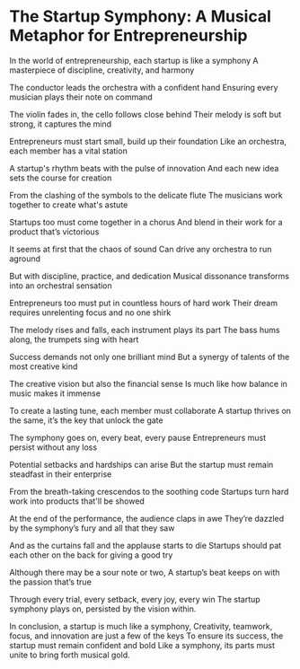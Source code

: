 # The Startup Symphony: A Musical Metaphor for Entrepreneurship

In the world of entrepreneurship, each startup is like a symphony
A masterpiece of discipline, creativity, and harmony

The conductor leads the orchestra with a confident hand
Ensuring every musician plays their note on command

The violin fades in, the cello follows close behind
Their melody is soft but strong, it captures the mind

Entrepreneurs must start small, build up their foundation
Like an orchestra, each member has a vital station

A startup's rhythm beats with the pulse of innovation
And each new idea sets the course for creation

From the clashing of the symbols to the delicate flute
The musicians work together to create what's astute

Startups too must come together in a chorus 
And blend in their work for a product that’s victorious

It seems at first that the chaos of sound
Can drive any orchestra to run aground

But with discipline, practice, and dedication
 Musical dissonance transforms into an orchestral sensation

Entrepreneurs too must put in countless hours of hard work
Their dream requires unrelenting focus and no one shirk

The melody rises and falls, each instrument plays its part
The bass hums along, the trumpets sing with heart

Success demands not only one brilliant mind
But a synergy of talents of the most creative kind

The creative vision but also the financial sense
Is much like how balance in music makes it immense

To create a lasting tune, each member must collaborate
A startup thrives on the same, it’s the key that unlock the gate

The symphony goes on, every beat, every pause
Entrepreneurs must persist without any loss

Potential setbacks and hardships can arise
But the startup must remain steadfast in their enterprise

From the breath-taking crescendos to the soothing code 
Startups turn hard work into products that'll be showed

At the end of the performance, the audience claps in awe
They’re dazzled by the symphony’s fury and all that they saw

And as the curtains fall and the applause starts to die
Startups should pat each other on the back for giving a good try

Although there may be a sour note or two,
A startup’s beat keeps on with the passion that’s true

Through every trial, every setback, every joy, every win
The startup symphony plays on, persisted by the vision within.

In conclusion, a startup is much like a symphony, 
Creativity, teamwork, focus, and innovation are just a few of the keys
To ensure its success, the startup must remain confident and bold
Like a symphony, its parts must unite to bring forth musical gold.